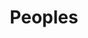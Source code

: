 ---
layout: page
title: Peoples
nav: true
nav_order: 6
dropdown: true
children: 
    - title: Faculty
      permalink: /faculty/
    - title: divider
    - title: Publications
      permalink: /publications/
    - title: divider
    - title: Presentations
      permalink: /presentations/
    - title: divider
    - title: Repositories
      permalink: /repositories/
---
